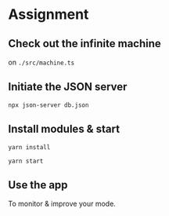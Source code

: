 # Assignment

## Check out the infinite machine

on `./src/machine.ts`

## Initiate the JSON server

`npx json-server db.json`

## Install modules & start

`yarn install`

`yarn start`

## Use the app

To monitor & improve your mode.